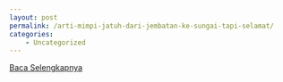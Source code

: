 ```yaml
---
layout: post
permalink: /arti-mimpi-jatuh-dari-jembatan-ke-sungai-tapi-selamat/
categories:
    - Uncategorized
---
```


[Baca Selengkapnya](/03)